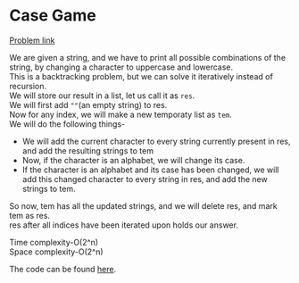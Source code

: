 # Case Game

[Problem link](https://github.com/dscnsec/DSC-NSEC-Algorithms/blob/master/8.%20Backtracking/case_game/case_game.md)

We are given a string, and we have to print all possible combinations of the string, by changing a character to uppercase and lowercase.<br>
This is a backtracking problem, but we can solve it iteratively instead of recursion.<br>
We will store our result in a list, let us call it as `res`.<br>
We will first add `""`(an empty string) to res.<br>
Now for any index, we will make a new temporaty list as `tem`.<br>
We will do the following things-
* We will add the current character to every string currently present in res, and add the resulting strings to tem
* Now, if the character is an alphabet, we will change its case.
* If the character is an alphabet and its case has been changed, we will add this changed character to every string in res, and add the new strings to tem.

So now, tem has all the updated strings, and we will delete res, and mark tem as res.<br>
res after all indices have been iterated upon holds our answer.

Time complexity-O(2^n)<br>
Space complexity-O(2^n)

The code can be found [here](https://github.com/dscnsec/DSC-NSEC-Algorithms/blob/master/8.%20Backtracking/case_game/CaseGameMerlin.java).
